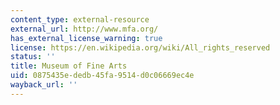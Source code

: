 ```yaml
---
content_type: external-resource
external_url: http://www.mfa.org/
has_external_license_warning: true
license: https://en.wikipedia.org/wiki/All_rights_reserved
status: ''
title: Museum of Fine Arts
uid: 0875435e-dedb-45fa-9514-d0c06669ec4e
wayback_url: ''
---
```

